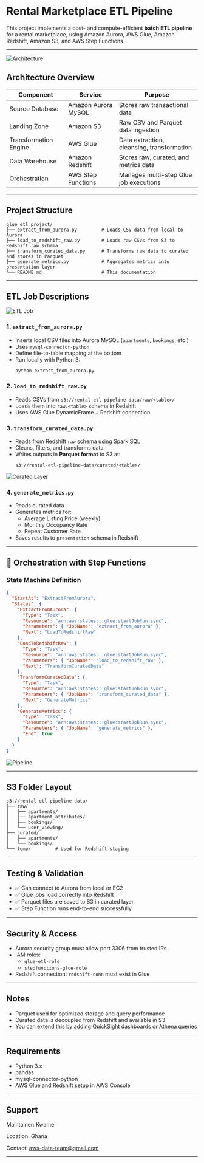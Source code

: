 # Rental Marketplace ETL Pipeline

This project implements a cost- and compute-efficient **batch ETL pipeline** for a rental marketplace, using Amazon Aurora, AWS Glue, Amazon Redshift, Amazon S3, and AWS Step Functions.

---

![Architecture](./Rental_ETL_Pipeline/diagram/Architectural_Diagram.png)

## Architecture Overview

| Component             | Service             | Purpose                                          |
|----------------------|---------------------|--------------------------------------------------|
| Source Database       | Amazon Aurora MySQL | Stores raw transactional data                    |
| Landing Zone          | Amazon S3           | Raw CSV and Parquet data ingestion               |
| Transformation Engine | AWS Glue            | Data extraction, cleansing, transformation       |
| Data Warehouse        | Amazon Redshift     | Stores raw, curated, and metrics data            |
| Orchestration         | AWS Step Functions  | Manages multi-step Glue job executions           |

---

## Project Structure

```
glue_etl_project/
├── extract_from_aurora.py         # Loads CSV data from local to Aurora
├── load_to_redshift_raw.py        # Loads raw CSVs from S3 to Redshift raw schema
├── transform_curated_data.py      # Transforms raw data to curated and stores in Parquet
├── generate_metrics.py            # Aggregates metrics into presentation layer
└── README.md                      # This documentation
```

---

## ETL Job Descriptions

![ETL Job](/Rental_ETL_Pipeline/screenshots/Glue%20Job.png)

### 1. `extract_from_aurora.py`

- Inserts local CSV files into Aurora MySQL (`apartments`, `bookings`, etc.)
- Uses `mysql-connector-python`
- Define file-to-table mapping at the bottom
- Run locally with Python 3:
  ```bash
  python extract_from_aurora.py
  ```

### 2. `load_to_redshift_raw.py`

- Reads CSVs from `s3://rental-etl-pipeline-data/raw/<table>/`
- Loads them into `raw.<table>` schema in Redshift
- Uses AWS Glue DynamicFrame + Redshift connection

### 3. `transform_curated_data.py`

- Reads from Redshift `raw` schema using Spark SQL
- Cleans, filters, and transforms data
- Writes outputs in **Parquet format** to S3 at:
  ```
  s3://rental-etl-pipeline-data/curated/<table>/

  ```
![Curated Layer](/Rental_ETL_Pipeline/screenshots/curated_layer.png)

### 4. `generate_metrics.py`

- Reads curated data
- Generates metrics for:
  - Average Listing Price (weekly)
  - Monthly Occupancy Rate
  - Repeat Customer Rate
- Saves results to `presentation` schema in Redshift

---

## 🔁 Orchestration with Step Functions

### State Machine Definition

```json
{
  "StartAt": "ExtractFromAurora",
  "States": {
    "ExtractFromAurora": {
      "Type": "Task",
      "Resource": "arn:aws:states:::glue:startJobRun.sync",
      "Parameters": { "JobName": "extract_from_aurora" },
      "Next": "LoadToRedshiftRaw"
    },
    "LoadToRedshiftRaw": {
      "Type": "Task",
      "Resource": "arn:aws:states:::glue:startJobRun.sync",
      "Parameters": { "JobName": "load_to_redshift_raw" },
      "Next": "TransformCuratedData"
    },
    "TransformCuratedData": {
      "Type": "Task",
      "Resource": "arn:aws:states:::glue:startJobRun.sync",
      "Parameters": { "JobName": "transform_curated_data" },
      "Next": "GenerateMetrics"
    },
    "GenerateMetrics": {
      "Type": "Task",
      "Resource": "arn:aws:states:::glue:startJobRun.sync",
      "Parameters": { "JobName": "generate_metrics" },
      "End": true
    }
  }
}
```

![Pipeline](/Rental_ETL_Pipeline/screenshots/Stepfunctions.png)

---

## S3 Folder Layout

```
s3://rental-etl-pipeline-data/
├── raw/
│   ├── apartments/
│   ├── apartment_attributes/
│   ├── bookings/
│   └── user_viewing/
├── curated/
│   ├── apartments/
│   └── bookings/
└── temp/         # Used for Redshift staging
```

---

## Testing & Validation

- ✅ Can connect to Aurora from local or EC2
- ✅ Glue jobs load correctly into Redshift
- ✅ Parquet files are saved to S3 in curated layer
- ✅ Step Function runs end-to-end successfully

---

## Security & Access

- Aurora security group must allow port 3306 from trusted IPs
- IAM roles:
  - `glue-etl-role`
  - `stepfunctions-glue-role`
- Redshift connection: `redshift-conn` must exist in Glue

---

## Notes

- Parquet used for optimized storage and query performance
- Curated data is decoupled from Redshift and available in S3
- You can extend this by adding QuickSight dashboards or Athena queries

---

## Requirements

- Python 3.x
- pandas
- mysql-connector-python
- AWS Glue and Redshift setup in AWS Console

---

## Support

Maintainer: Kwame 

Location: Ghana
  
Contact: aws-data-team@gmail.com

---
